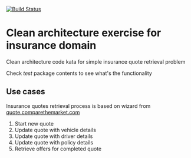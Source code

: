 [![Build Status](https://travis-ci.com/agulowaty/insurance-quotes-clean-arch.svg?branch=master)](https://travis-ci.com/agulowaty/insurance-quotes-clean-arch)

# Clean architecture exercise for insurance domain
Clean architecture code kata for simple insurance quote retrieval problem

Check *test* package contents to see what's the functionality

## Use cases
Insurance quotes retrieval process is based on wizard from [quote.comparethemarket.com](quote.comparethemarket.com)
1. Start new quote
2. Update quote with vehicle details
3. Update quote with driver details
4. Update quote with policy details
5. Retrieve offers for completed quote
